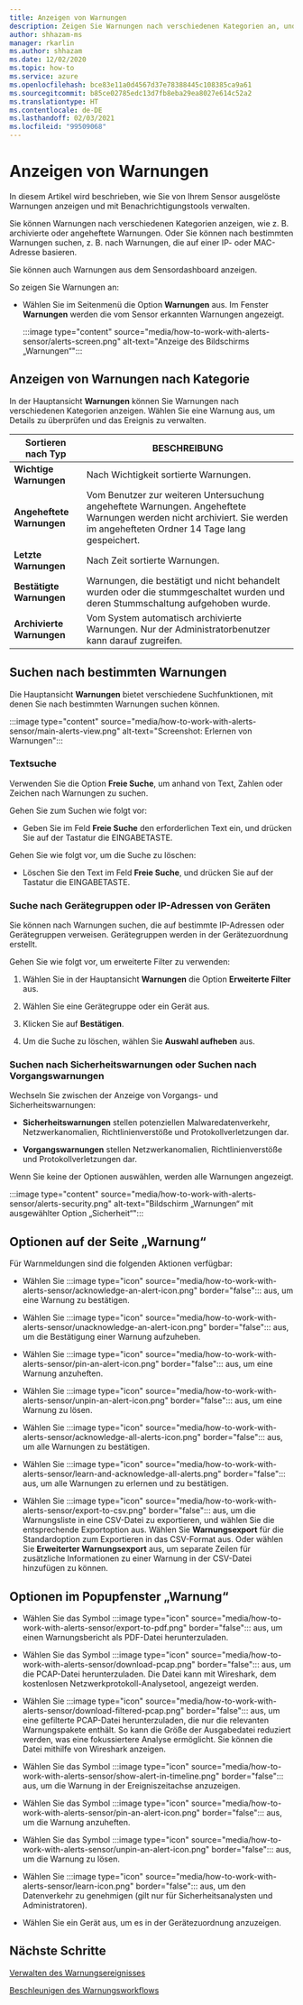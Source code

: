 ```yaml
---
title: Anzeigen von Warnungen
description: Zeigen Sie Warnungen nach verschiedenen Kategorien an, und verwenden Sie Suchfunktionen, um nach bestimmten Warnungen zu suchen.
author: shhazam-ms
manager: rkarlin
ms.author: shhazam
ms.date: 12/02/2020
ms.topic: how-to
ms.service: azure
ms.openlocfilehash: bce83e11a0d4567d37e78388445c108385ca9a61
ms.sourcegitcommit: b85ce02785edc13d7fb8eba29ea8027e614c52a2
ms.translationtype: HT
ms.contentlocale: de-DE
ms.lasthandoff: 02/03/2021
ms.locfileid: "99509068"
---
```

# <a name="view-alerts"></a>Anzeigen von Warnungen

In diesem Artikel wird beschrieben, wie Sie von Ihrem Sensor ausgelöste Warnungen anzeigen und mit Benachrichtigungstools verwalten.

Sie können Warnungen nach verschiedenen Kategorien anzeigen, wie z. B. archivierte oder angeheftete Warnungen. Oder Sie können nach bestimmten Warnungen suchen, z. B. nach Warnungen, die auf einer IP- oder MAC-Adresse basieren.  

Sie können auch Warnungen aus dem Sensordashboard anzeigen.

So zeigen Sie Warnungen an:

- Wählen Sie im Seitenmenü die Option **Warnungen** aus. Im Fenster **Warnungen** werden die vom Sensor erkannten Warnungen angezeigt.

  :::image type="content" source="media/how-to-work-with-alerts-sensor/alerts-screen.png" alt-text="Anzeige des Bildschirms „Warnungen“":::

## <a name="view-alerts-by-category"></a>Anzeigen von Warnungen nach Kategorie

In der Hauptansicht **Warnungen** können Sie Warnungen nach verschiedenen Kategorien anzeigen. Wählen Sie eine Warnung aus, um Details zu überprüfen und das Ereignis zu verwalten.

| Sortieren nach Typ | BESCHREIBUNG |
|--|--|
| **Wichtige Warnungen** | Nach Wichtigkeit sortierte Warnungen. |
| **Angeheftete Warnungen** | Vom Benutzer zur weiteren Untersuchung angeheftete Warnungen. Angeheftete Warnungen werden nicht archiviert. Sie werden im angehefteten Ordner 14 Tage lang gespeichert. |
| **Letzte Warnungen** | Nach Zeit sortierte Warnungen. |
| **Bestätigte Warnungen** | Warnungen, die bestätigt und nicht behandelt wurden oder die stummgeschaltet wurden und deren Stummschaltung aufgehoben wurde. |
| **Archivierte Warnungen** | Vom System automatisch archivierte Warnungen. Nur der Administratorbenutzer kann darauf zugreifen. |

## <a name="search-for-alerts-of-interest"></a>Suchen nach bestimmten Warnungen

Die Hauptansicht **Warnungen** bietet verschiedene Suchfunktionen, mit denen Sie nach bestimmten Warnungen suchen können.

:::image type="content" source="media/how-to-work-with-alerts-sensor/main-alerts-view.png" alt-text="Screenshot: Erlernen von Warnungen":::

### <a name="text-search"></a>Textsuche 

Verwenden Sie die Option **Freie Suche**, um anhand von Text, Zahlen oder Zeichen nach Warnungen zu suchen.

Gehen Sie zum Suchen wie folgt vor:

- Geben Sie im Feld **Freie Suche** den erforderlichen Text ein, und drücken Sie auf der Tastatur die EINGABETASTE.

Gehen Sie wie folgt vor, um die Suche zu löschen:

- Löschen Sie den Text im Feld **Freie Suche**, und drücken Sie auf der Tastatur die EINGABETASTE.

### <a name="device-group-or-device-ip-address-search"></a>Suche nach Gerätegruppen oder IP-Adressen von Geräten

Sie können nach Warnungen suchen, die auf bestimmte IP-Adressen oder Gerätegruppen verweisen. Gerätegruppen werden in der Gerätezuordnung erstellt.

Gehen Sie wie folgt vor, um erweiterte Filter zu verwenden:

1. Wählen Sie in der Hauptansicht **Warnungen** die Option **Erweiterte Filter** aus.

2. Wählen Sie eine Gerätegruppe oder ein Gerät aus.

3. Klicken Sie auf **Bestätigen**.

4. Um die Suche zu löschen, wählen Sie **Auswahl aufheben** aus.

### <a name="security-versus-operational-alert-search"></a>Suchen nach Sicherheitswarnungen oder Suchen nach Vorgangswarnungen

Wechseln Sie zwischen der Anzeige von Vorgangs- und Sicherheitswarnungen:

- **Sicherheitswarnungen** stellen potenziellen Malwaredatenverkehr, Netzwerkanomalien, Richtlinienverstöße und Protokollverletzungen dar.

- **Vorgangswarnungen** stellen Netzwerkanomalien, Richtlinienverstöße und Protokollverletzungen dar.

Wenn Sie keine der Optionen auswählen, werden alle Warnungen angezeigt.

:::image type="content" source="media/how-to-work-with-alerts-sensor/alerts-security.png" alt-text="Bildschirm „Warnungen“ mit ausgewählter Option „Sicherheit“":::

## <a name="alert-page-options"></a>Optionen auf der Seite „Warnung“

Für Warnmeldungen sind die folgenden Aktionen verfügbar:

- Wählen Sie :::image type="icon" source="media/how-to-work-with-alerts-sensor/acknowledge-an-alert-icon.png" border="false"::: aus, um eine Warnung zu bestätigen.

- Wählen Sie :::image type="icon" source="media/how-to-work-with-alerts-sensor/unacknowledge-an-alert-icon.png" border="false"::: aus, um die Bestätigung einer Warnung aufzuheben.

- Wählen Sie :::image type="icon" source="media/how-to-work-with-alerts-sensor/pin-an-alert-icon.png" border="false"::: aus, um eine Warnung anzuheften.

- Wählen Sie :::image type="icon" source="media/how-to-work-with-alerts-sensor/unpin-an-alert-icon.png" border="false"::: aus, um eine Warnung zu lösen.

- Wählen Sie :::image type="icon" source="media/how-to-work-with-alerts-sensor/acknowledge-all-alerts-icon.png" border="false"::: aus, um alle Warnungen zu bestätigen.

- Wählen Sie :::image type="icon" source="media/how-to-work-with-alerts-sensor/learn-and-acknowledge-all-alerts.png" border="false"::: aus, um alle Warnungen zu erlernen und zu bestätigen.

- Wählen Sie :::image type="icon" source="media/how-to-work-with-alerts-sensor/export-to-csv.png" border="false"::: aus, um die Warnungsliste in eine CSV-Datei zu exportieren, und wählen Sie die entsprechende Exportoption aus. Wählen Sie **Warnungsexport** für die Standardoption zum Exportieren in das CSV-Format aus. Oder wählen Sie **Erweiterter Warnungsexport** aus, um separate Zeilen für zusätzliche Informationen zu einer Warnung in der CSV-Datei hinzufügen zu können.

## <a name="alert-pop-up-window-options"></a>Optionen im Popupfenster „Warnung“

- Wählen Sie das Symbol :::image type="icon" source="media/how-to-work-with-alerts-sensor/export-to-pdf.png" border="false"::: aus, um einen Warnungsbericht als PDF-Datei herunterzuladen.

- Wählen Sie das Symbol :::image type="icon" source="media/how-to-work-with-alerts-sensor/download-pcap.png" border="false"::: aus, um die PCAP-Datei herunterzuladen. Die Datei kann mit Wireshark, dem kostenlosen Netzwerkprotokoll-Analysetool, angezeigt werden.

- Wählen Sie :::image type="icon" source="media/how-to-work-with-alerts-sensor/download-filtered-pcap.png" border="false"::: aus, um eine gefilterte PCAP-Datei herunterzuladen, die nur die relevanten Warnungspakete enthält. So kann die Größe der Ausgabedatei reduziert werden, was eine fokussiertere Analyse ermöglicht. Sie können die Datei mithilfe von Wireshark anzeigen.

- Wählen Sie das Symbol :::image type="icon" source="media/how-to-work-with-alerts-sensor/show-alert-in-timeline.png" border="false"::: aus, um die Warnung in der Ereigniszeitachse anzuzeigen.

- Wählen Sie das Symbol :::image type="icon" source="media/how-to-work-with-alerts-sensor/pin-an-alert-icon.png" border="false"::: aus, um die Warnung anzuheften.

- Wählen Sie das Symbol :::image type="icon" source="media/how-to-work-with-alerts-sensor/unpin-an-alert-icon.png" border="false"::: aus, um die Warnung zu lösen.

- Wählen Sie :::image type="icon" source="media/how-to-work-with-alerts-sensor/learn-icon.png" border="false"::: aus, um den Datenverkehr zu genehmigen (gilt nur für Sicherheitsanalysten und Administratoren).

- Wählen Sie ein Gerät aus, um es in der Gerätezuordnung anzuzeigen.

## <a name="next-steps"></a>Nächste Schritte

[Verwalten des Warnungsereignisses](how-to-manage-the-alert-event.md)

[Beschleunigen des Warnungsworkflows](how-to-accelerate-alert-incident-response.md)
